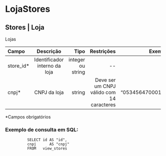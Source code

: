 # LojaStores

## Stores \| Loja

Lojas

| Campo | Descrição | Tipo | Restrições | Exemplo |
| :--- | :---: | ---: | ---: | ---: |
| store\_id\* | Identificador interno da loja | integer ou string | -- | 1 |
| cnpj\* | CNPJ da loja | string | Deve ser um CNPJ válido com 14 caracteres | “05345647000122” |

\*Campos obrigatórios

### Exemplo de consulta em SQL:

```text
          SELECT id AS "id", 
          cnpj      AS "cnpj" 
          FROM   view_stores
```

<!--stackedit_data:
eyJoaXN0b3J5IjpbLTEyNDE5MzI3MjVdfQ==
-->